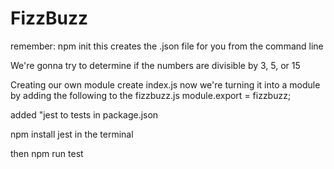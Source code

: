 # FizzBuzz

remember: 
npm init
    this creates the .json file for you from the command line

We're gonna try to determine if the numbers are divisible by 3, 5, or 15

Creating our own module
    create index.js
    now we're turning it into a module by adding the following to the fizzbuzz.js
        module.export = fizzbuzz;

added "jest to tests in package.json

npm install jest in the terminal

then npm run test

